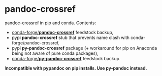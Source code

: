 # pandoc-crossref

pandoc-crossref in pip and conda. Contents:

* [conda-forge/**pandoc-crossref**](https://github.com/conda-forge/pandoc-crossref-feedstock) feedstock backup,
* pypi **pandoc-crossref** stub that prevents name clash with conda-forge/pandoc-crossref,
* pypi **py-pandoc-crossref** package (+ workaround for pip on Anaconda being not aware of pure conda packages), 
* [conda-forge/**py-pandoc-crossref**](https://github.com/conda-forge/py-pandoc-crossref-feedstock) feedstock backup.

**Incompatible with pypandoc on pip installs. Use py-pandoc instead.**
